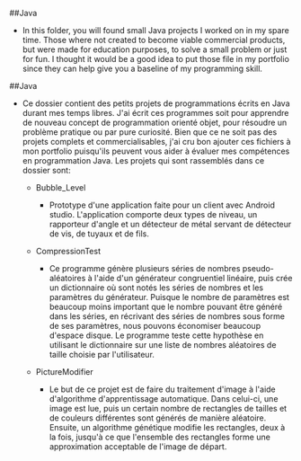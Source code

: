 ##Java
* In this folder, you will found small Java projects I worked on in my spare time. Those where not created to become viable commercial products, but were made for education purposes, to solve a small problem or just for fun. I thought it would be a good idea to put those file in my portfolio since they can help give you a baseline of my programming skill.

##Java
* Ce dossier contient des petits projets de programmations écrits en Java durant mes temps libres. J'ai écrit ces programmes soit pour apprendre de nouveau concept de programmation orienté objet, pour résoudre un problème pratique ou par
pure curiosité. Bien que ce ne soit pas des projets complets et commercialisables, j'ai cru bon ajouter ces fichiers à mon portfolio puisqu'ils peuvent vous aider à évaluer mes compétences en programmation Java. Les projets qui sont rassemblés dans ce dossier sont:
  * Bubble_Level
    * Prototype d'une application faite pour un client avec Android studio. L'application comporte deux types de niveau, un rapporteur d'angle et un détecteur de métal servant de détecteur de vis, de tuyaux et de fils.

  * CompressionTest
    * Ce programme génère plusieurs séries de nombres pseudo-aléatoires à l'aide d'un générateur congruentiel linéaire, puis crée un dictionnaire où sont notés les séries de nombres et les paramètres du générateur. Puisque le nombre de paramètres est beaucoup moins important que le nombre pouvant être généré dans les séries, en récrivant des séries de nombres sous forme de ses paramètres, nous pouvons économiser beaucoup d'espace disque. Le programme teste cette hypothèse en utilisant le dictionnaire sur une liste de nombres aléatoires de taille choisie par l'utilisateur.

  * PictureModifier
    * Le but de ce projet est de faire du traitement d'image à l'aide d'algorithme d'apprentissage automatique. Dans celui-ci, une image est lue, puis un certain nombre de rectangles de tailles et de couleurs différentes sont générés de manière aléatoire. Ensuite, un algorithme génétique modifie les rectangles, deux à la fois, jusqu'à ce que l'ensemble des rectangles forme une approximation acceptable de l'image de départ.
